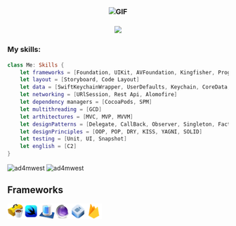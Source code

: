 <h3 align="center">
<img align="center" alt="GIF" src="https://github.com/abhisheknaiidu/abhisheknaiidu/blob/master/code.gif?raw=true" width="100%" height="250" />
</h3>
<h3 align="center">
  <a href="https://git.io/typing-svg">
    <img src="https://readme-typing-svg.herokuapp.com/?lines=Hello,+Human!+👋;I'm+Adam+West.;Nice+to+meet+you!&center=true&size=20">
  </a>
</h3>

<h3 align="left">My skills:</h3>
<p align="left">
</p>

```Swift
class Me: Skills {
    let frameworks = [Foundation, UIKit, AVFoundation, Kingfisher, ProgressHUD]
    let layout = [Storyboard, Code Layout]
    let data = [SwiftKeychainWrapper, UserDefaults, Keychain, CoreData, Realm, Firebase]
    let networking = [URlSession, Rest Api, Alomofire]
    let dependency managers = [CocoaPods, SPM]
    let multithreading = [GCD]
    let arthitectures = [MVC, MVP, MVVM]
    let designPatterns = [Delegate, CallBack, Observer, Singleton, Factory]
    let designPrinciples = [OOP, POP, DRY, KISS, YAGNI, SOLID]
    let testing = [Unit, UI, Snapshot]
    let english = [C2]
}
```



<img align="center" src="https://github-readme-stats.vercel.app/api?username=ad4mwest&show_icons=true&locale=en" alt="ad4mwest" width="50%"/> <img align="center" src="https://github-readme-streak-stats.herokuapp.com/?user=ad4mwest&" alt="ad4mwest" width="50%"/>

## Frameworks  
<img align="left" alt="CocoaTouch" height="36px" src="https://github.com/VladimirFibe/VladimirFibe/blob/main/Assets/cocoatouch.png?raw=true" />
<img align="left" alt="SwiftUI" height="36px" src="https://github.com/VladimirFibe/VladimirFibe/blob/main/Assets/swiftui.png?raw=true" />
<img align="left" alt="CoreData" height="36px" src="https://github.com/VladimirFibe/VladimirFibe/blob/main/Assets/coredata.png?raw=true" />
<img align="left" alt="CoreAnimation" height="36px" src="https://github.com/VladimirFibe/VladimirFibe/blob/main/Assets/coreanimation.png?raw=true" />
<img align="left" alt="AVFoundation" height="36px" src="https://github.com/VladimirFibe/VladimirFibe/blob/main/Assets/avfoundation.png?raw=true" />
<img align="left" alt="Firebase" height="36px" src="https://github.com/VladimirFibe/VladimirFibe/blob/main/Assets/firebase.png" />

&nbsp;
&nbsp; 


